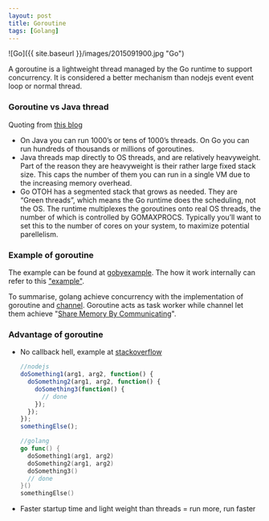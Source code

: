 ```yaml
---
layout: post
title: Goroutine
tags: [Golang]
---
```


![Go]({{ site.baseurl }}/images/2015091900.jpg "Go")

A goroutine is a lightweight thread managed by the Go runtime to support concurrency. It is considered a better mechanism than nodejs event event loop or normal thread.

### Goroutine vs Java thread
Quoting from [this blog](http://tleyden.github.io/blog/2014/10/30/goroutines-vs-threads/)

- On Java you can run 1000’s or tens of 1000’s threads. On Go you can run hundreds of thousands or millions of goroutines.
- Java threads map directly to OS threads, and are relatively heavyweight. Part of the reason they are heavyweight is their rather large fixed stack size. This caps the number of them you can run in a single VM due to the increasing memory overhead.
- Go OTOH has a segmented stack that grows as needed. They are “Green threads”, which means the Go runtime does the scheduling, not the OS. The runtime multiplexes the goroutines onto real OS threads, the number of which is controlled by GOMAXPROCS. Typically you’ll want to set this to the number of cores on your system, to maximize potential parellelism.

### Example of goroutine
The example can be found at [gobyexample](https://gobyexample.com/goroutines). The how it work internally can refer to this
["example"](http://www.goinggo.net/2015/02/scheduler-tracing-in-go.html).

To summarise, golang achieve concurrency with the implementation of goroutine and [channel](https://gobyexample.com/channels). Goroutine acts as task worker while channel let them achieve "[Share Memory By Communicating](https://golang.org/doc/codewalk/sharemem/)".

### Advantage of goroutine
- No callback hell, example at [stackoverflow](http://stackoverflow.com/a/23709882)

  ~~~ js
  //nodejs
  doSomething1(arg1, arg2, function() {
    doSomething2(arg1, arg2, function() {
      doSomething3(function() {
        // done
      });
    });
  });
  somethingElse();
  ~~~
  ~~~ go
  //golang
  go func() {
    doSomething1(arg1, arg2)
    doSomething2(arg1, arg2)
    doSomething3()
    // done
  }()
  somethingElse()
  ~~~
- Faster startup time and light weight than threads = run more, run faster
